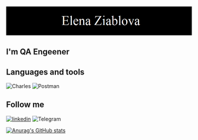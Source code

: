 ![Header](https://raw.githubusercontent.com/Lena7Z/Lena7Z/main/assets/%D0%A4%D0%98.bmp)

## I'm QA Engeener

## Languages and tools 
![Charles](https://img.shields.io/badge/Charles-0d1117?style=flat&logo=charles)
![Postman](https://img.shields.io/badge/Postman-0d1117?style=flat&logo=Postman)

## Follow me 
[![linkedin](https://img.shields.io/badge/linkedin-0d1117?style=flat&logo=linkedin)](https://www.linkedin.com/in/elenazeablova)
![Telegram](https://img.shields.io/badge/Telegram-0d1117?style=flat&logo=Telegram)

[![Anurag's GitHub stats](https://github-readme-stats.vercel.app/api?username=Lena7Z&show_icons=true&theme=transparent)](https://github.com/Lena7Z/github-readme-stats)



